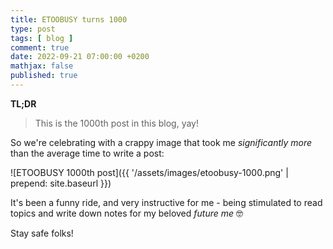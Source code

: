 ```yaml
---
title: ETOOBUSY turns 1000
type: post
tags: [ blog ]
comment: true
date: 2022-09-21 07:00:00 +0200
mathjax: false
published: true
---
```


**TL;DR**

> This is the 1000th post in this blog, yay!

So we're celebrating with a crappy image that took me *significantly
more* than the average time to write a post:

![ETOOBUSY 1000th post]({{ '/assets/images/etoobusy-1000.png' | prepend: site.baseurl }})

It's been a funny ride, and very instructive for me - being stimulated
to read topics and write down notes for my beloved *future me* 🤓

Stay safe folks!

[Perl]: https://www.perl.org/
[Raku]: https://raku.org/
